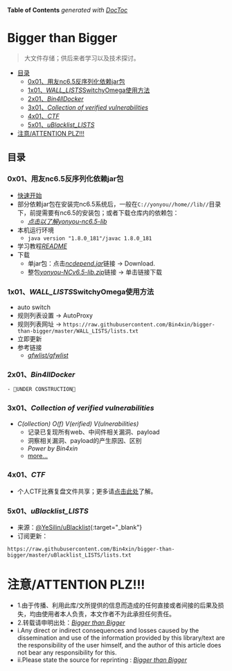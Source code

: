 <!-- START doctoc generated TOC please keep comment here to allow auto update -->
<!-- DON'T EDIT THIS SECTION, INSTEAD RE-RUN doctoc TO UPDATE -->
**Table of Contents**  *generated with [DocToc](https://github.com/thlorenz/doctoc)*
<!-- END doctoc generated TOC please keep comment here to allow auto update -->

# Bigger than Bigger

> 大文件存储；供后来者学习以及技术探讨。

- [目录](#%E7%9B%AE%E5%BD%95)
    - [0x01、用友nc6.5反序列化依赖jar包](#0x01%E7%94%A8%E5%8F%8Bnc65%E5%8F%8D%E5%BA%8F%E5%88%97%E5%8C%96%E4%BE%9D%E8%B5%96jar%E5%8C%85)
    - [1x01、*WALL_LISTS*SwitchyOmega使用方法](#1x01wall_listsswitchyomega%E4%BD%BF%E7%94%A8%E6%96%B9%E6%B3%95)
    - [2x01、*Bin4llDocker*](#2x01bin4lldocker)
    - [3x01、*Collection of verified vulnerabilities*](#3x01collection-of-verified-vulnerabilities)
    - [4x01、*CTF*](#4x01ctf)
    - [5x01、*uBlacklist_LISTS*](#5x01ublacklist_lists)
- [注意/ATTENTION PLZ!!!](#%E6%B3%A8%E6%84%8Fattention-plz)

## 目录

### 0x01、用友nc6.5反序列化依赖jar包

- [快速开始](https://github.com/Bin4xin/bigger-than-bigger/tree/master/yonyou-nc6.5-lib#%E7%94%A8%E5%8F%8Bnc65%E5%8F%8D%E5%BA%8F%E5%88%97%E5%8C%96%E4%BE%9D%E8%B5%96jar%E5%8C%85)
- 部分依赖jar包在安装完nc6.5系统后，一般在`C://yonyou//home//lib//`目录下，前提需要有nc6.5的安装包；或者下载仓库内的依赖包：
    - *[点击以了解yonyou-nc6.5-lib](https://github.com/Bin4xin/bigger-than-bigger/blob/master/yonyou-nc6.5-lib/README.MD)*
- 本机运行环境
    - `java version "1.8.0_181"/javac 1.8.0_181`
- 学习教程[*README*](https://github.com/Bin4xin/bigger-than-bigger/blob/master/yonyou-nc6.5-lib/README.MD)
- 下载
    - 单jar包：点击[*ncdepend.jar*](https://github.com/Bin4xin/bigger-than-bigger/blob/master/yonyou-nc6.5-lib/ncdepend.jar)链接 -> Download.
    - 整包[*yonyou-NCv6.5-lib.zip*](https://github.com/Bin4xin/bigger-than-bigger/releases/tag/yonyou-ncv6.5)链接 -> 单击链接下载 

### 1x01、*WALL_LISTS*SwitchyOmega使用方法

- auto switch
- 规则列表设置 -> AutoProxy
- 规则列表网址 -> `https://raw.githubusercontent.com/Bin4xin/bigger-than-bigger/master/WALL_LISTS/lists.txt`
- 立即更新
- 参考链接
    - *[gfwlist/gfwlist](https://github.com/gfwlist/gfwlist)*

### 2x01、*Bin4llDocker*

    - 🚧UNDER CONSTRUCTION🚧

### 3x01、*Collection of verified vulnerabilities*

- *C(ollection) O(f) V(erified) V(ulnerabilities)*
    - 记录已复现所有web、中间件相关漏洞、payload
    - 洞察相关漏洞、payload的产生原因、区别
    - *Power by Bin4xin*
    - [more...](https://github.com/Bin4xin/bigger-than-bigger/blob/master/CoVV/README.MD)

### 4x01、*CTF*

- 个人CTF比赛复盘文件共享；更多请[点击此处](https://github.com/Bin4xin/bigger-than-bigger/tree/master/CTF)了解。

### 5x01、*uBlacklist_LISTS*

- 来源：[@YeSilin/uBlacklist](https://github.com/YeSilin/uBlacklist){:target="_blank"}
- 订阅更新：

```
https://raw.githubusercontent.com/Bin4xin/bigger-than-bigger/master/uBlacklist_LISTS/lists.txt
```

# 注意/ATTENTION PLZ!!!

- 1.由于传播、利用此库/文所提供的信息而造成的任何直接或者间接的后果及损失，均由使用者本人负责，本文作者不为此承担任何责任。
- 2.转载请申明出处：*[Bigger than Bigger](https://github.com/Bin4xin/bigger-than-bigger)*
- i.Any direct or indirect consequences and losses caused by the dissemination and use of the information provided by this library/text are the responsibility of the user himself, and the author of this article does not bear any responsibility for this.
- ii.Please state the source for reprinting : *[Bigger than Bigger](https://github.com/Bin4xin/bigger-than-bigger)*
